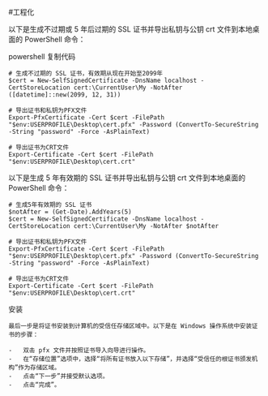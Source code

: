#工程化

以下是生成不过期或 5 年后过期的 SSL 证书并导出私钥与公钥 crt 文件到本地桌面的 PowerShell 命令：

powershell 复制代码

```pwsh
# 生成不过期的 SSL 证书，有效期从现在开始至2099年
$cert = New-SelfSignedCertificate -DnsName localhost -CertStoreLocation cert:\CurrentUser\My -NotAfter ([datetime]::new(2099, 12, 31))

# 导出证书和私钥为PFX文件
Export-PfxCertificate -Cert $cert -FilePath "$env:USERPROFILE\Desktop\cert.pfx" -Password (ConvertTo-SecureString -String "password" -Force -AsPlainText)

# 导出证书为CRT文件
Export-Certificate -Cert $cert -FilePath "$env:USERPROFILE\Desktop\cert.crt"
```

以下是生成 5 年有效期的 SSL 证书并导出私钥与公钥 crt 文件到本地桌面的 PowerShell 命令：

```pwsh
# 生成5年有效期的 SSL 证书
$notAfter = (Get-Date).AddYears(5)
$cert = New-SelfSignedCertificate -DnsName localhost -CertStoreLocation cert:\CurrentUser\My -NotAfter $notAfter

# 导出证书和私钥为PFX文件
Export-PfxCertificate -Cert $cert -FilePath "$env:USERPROFILE\Desktop\cert.pfx" -Password (ConvertTo-SecureString -String "password" -Force -AsPlainText)

# 导出证书为CRT文件
Export-Certificate -Cert $cert -FilePath "$env:USERPROFILE\Desktop\cert.crt"
```

安装

```
最后一步是将证书安装到计算机的受信任存储区域中。以下是在 Windows 操作系统中安装证书的步骤：

-   双击 pfx 文件并按照证书导入向导进行操作。
-   在“存储位置”选项中，选择“将所有证书放入以下存储”，并选择“受信任的根证书颁发机构”作为存储区域。
-   点击“下一步”并接受默认选项。
-   点击“完成”。
```
